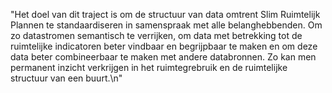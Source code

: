 "Het doel van dit traject is om de structuur van data omtrent Slim Ruimtelijk Plannen te standaardiseren in samenspraak met alle belanghebbenden. Om zo datastromen semantisch te verrijken, om data met betrekking tot de ruimtelijke indicatoren beter vindbaar en begrijpbaar te maken en om deze data beter combineerbaar te maken met andere databronnen. Zo kan men permanent inzicht verkrijgen in het ruimtegrebruik en de ruimtelijke structuur van een buurt.\n"